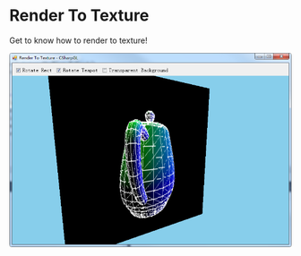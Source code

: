 ﻿# Render To Texture

Get to know how to render to texture!

![Render To Texture](RenderToTexture.png)

